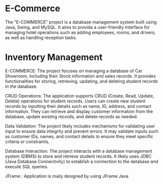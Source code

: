 # E-Commerce

  The "E-COMMERCE" project is a database management system built using Java, Swing, and MySQL. It aims to provide a user-friendly interface for managing hotel operations such as adding employees, rooms, and drivers, as well as handling reception tasks.

# Inventory Management

E-COMMERCE: The project focuses on managing a database of Car Showroom, including their Stock information and sales records. It provides functionalities for storing, retrieving, updating, and deleting student records in the database.

CRUD Operations: The application supports CRUD (Create, Read, Update, Delete) operations for student records. Users can create new student records by inputting their details such as name, ID, address, and contact information. They can retrieve and display customer information from the database, update existing records, and delete records as needed.

Data Validation: The project likely includes mechanisms for validating user input to ensure data integrity and prevent errors. It may validate inputs such as customer IDs, names, and contact details to ensure they meet specific criteria or constraints.

Database Interaction: The project interacts with a database management system (DBMS) to store and retrieve student records. It likely uses JDBC (Java Database Connectivity) to establish a connection to the database and execute SQL queries.

JFrame : Application is maily designed by using JFrame Java
